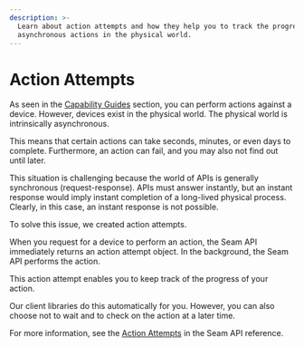```yaml
---
description: >-
  Learn about action attempts and how they help you to track the progress of
  asynchronous actions in the physical world.
---
```


# Action Attempts

As seen in the [Capability Guides](broken-reference/) section, you can perform actions against a device. However, devices exist in the physical world. The physical world is intrinsically asynchronous.

This means that certain actions can take seconds, minutes, or even days to complete. Furthermore, an action can fail, and you may also not find out until later.

This situation is challenging because the world of APIs is generally synchronous (request-response). APIs must answer instantly, but an instant response would imply instant completion of a long-lived physical process. Clearly, in this case, an instant response is not possible.

To solve this issue, we created action attempts.

When you request for a device to perform an action, the Seam API immediately returns an action attempt object. In the background, the Seam API performs the action.

This action attempt enables you to keep track of the progress of your action.

Our client libraries do this automatically for you. However, you can also choose not to wait and to check on the action at a later time.

For more information, see the [Action Attempts](../api/action\_attempts.md) in the Seam API reference.
